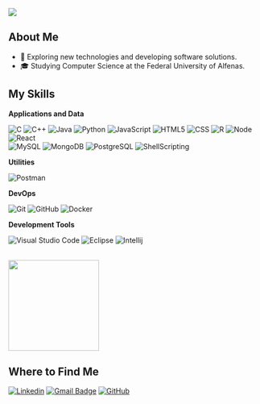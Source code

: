  ![](https://komarev.com/ghpvc/?username=giovananog&color=006bed) 

## About Me

- 🤔 Exploring new technologies and developing software solutions.
- 🎓 Studying Computer Science at the Federal University of Alfenas.

## My Skills

**Applications and Data**

![C](https://img.shields.io/badge/-C-333333?style=flat&logo=C%2B%2B&logoColor=00599C)
![C++](https://img.shields.io/badge/-C++-333333?style=flat&logo=C%2B%2B&logoColor=00599C)
![Java](https://img.shields.io/badge/-Java-333333?style=flat&logo=Java&logoColor=007396)
![Python](https://img.shields.io/badge/-Python-333333?style=flat&logo=Python&logoColor=007396)
![JavaScript](https://img.shields.io/badge/-JavaScript-333333?style=flat&logo=javascript)
![HTML5](https://img.shields.io/badge/-HTML5-333333?style=flat&logo=HTML5)
![CSS](https://img.shields.io/badge/-CSS-333333?style=flat&logo=CSS3&logoColor=1572B6)
![R](https://img.shields.io/badge/-R-333333?style=flat&logo=r)
![Node](https://img.shields.io/badge/-NodeJS-333333?style=flat&logo=nodedotjs)
![React](https://img.shields.io/badge/-React-333333?style=flat&logo=react)
<br>
![MySQL](https://img.shields.io/badge/-MySQL-333333?style=flat&logo=MySQL)
![MongoDB](https://img.shields.io/badge/-MongoDB-333333?style=flat&logo=MongoDB)
![PostgreSQL](https://img.shields.io/badge/-PostgreSQL-333333?style=flat&logo=postgresql)
![ShellScripting](https://img.shields.io/badge/-Express.js-333333?style=flat&logo=express)

**Utilities**

![Postman](https://img.shields.io/badge/-Postman-333333?style=flat&logo=postman)

**DevOps**

![Git](https://img.shields.io/badge/-Git-333333?style=flat&logo=git)
![GitHub](https://img.shields.io/badge/-GitHub-333333?style=flat&logo=github)
![Docker](https://img.shields.io/badge/-Docker-333333?style=flat&logo=docker)

**Development Tools**

![Visual Studio Code](https://img.shields.io/badge/-Visual%20Studio%20Code-333333?style=flat&logo=visual-studio-code&logoColor=007ACC)
![Eclipse](https://img.shields.io/badge/-Eclipse-333333?style=flat&logo=eclipse-ide&logoColor=2C2255)
![Intellij](https://img.shields.io/badge/-Intellij-333333?style=flat&logo=intellij-idea&logoColor=00000)

<br/>

<a href="https://github.com/giovananog" title="Profile">
  <img height="180em" src="https://github-readme-stats.vercel.app/api?username=giovananog&theme=dracula&show_icons=true" />
</a>

## Where to Find Me

[![Linkedin](https://img.shields.io/badge/-Linkedin-blue?style=flat-square&logo=Linkedin&logoColor=white&link=www.linkedin.com/in/giovana-nogueira-oliveira)](https://www.linkedin.com/in/giovana-nogueira-oliveira)
[![Gmail Badge](https://img.shields.io/badge/-Gmail-006bed?style=flat-square&logo=Gmail&logoColor=white&link=mailto:ongiovana2016@gmail.com)](mailto:ongiovana2016@gmail.com)
[![GitHub](https://img.shields.io/github/followers/giovananog?label=follow&style=social)](https://github.com/giovananog)
